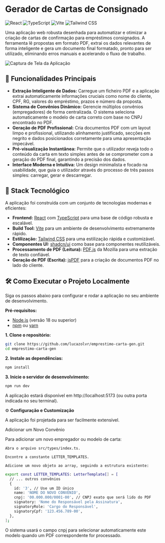 # Gerador de Cartas de Consignado

![React](https://img.shields.io/badge/React-20232A?style=for-the-badge&logo=react&logoColor=61DAFB) ![TypeScript](https://img.shields.io/badge/TypeScript-007ACC?style=for-the-badge&logo=typescript&logoColor=white) ![Vite](https://img.shields.io/badge/Vite-646CFF?style=for-the-badge&logo=vite&logoColor=white) ![Tailwind CSS](https://img.shields.io/badge/Tailwind_CSS-38B2AC?style=for-the-badge&logo=tailwind-css&logoColor=white)

Uma aplicação web robusta desenhada para automatizar e otimizar a criação de cartas de confirmação para empréstimos consignados. A ferramenta lê propostas em formato PDF, extrai os dados relevantes de forma inteligente e gera um documento final formatado, pronto para ser utilizado, eliminando erros manuais e acelerando o fluxo de trabalho.

![Captura de Tela da Aplicação](https://i.imgur.com/fg5oUf3.png)

## 🌟 Funcionalidades Principais

* **Extração Inteligente de Dados:** Carregue um ficheiro PDF e a aplicação extrai automaticamente informações cruciais como nome do cliente, CPF, RG, valores do empréstimo, prazos e número da proposta.
* **Sistema de Convênios Dinâmico:** Gerencie múltiplos convênios (empregadores) de forma centralizada. O sistema seleciona automaticamente o modelo de carta correto com base no CNPJ encontrado no PDF.
* **Geração de PDF Profissional:** Cria documentos PDF com um layout limpo e profissional, utilizando alinhamento justificado, secções em negrito e dados posicionados corretamente para uma apresentação impecável.
* **Pré-visualização Instantânea:** Permite que o utilizador reveja todo o conteúdo da carta em texto simples antes de se comprometer com a geração do PDF final, garantindo a precisão dos dados.
* **Interface Moderna e Intuitiva:** Um design minimalista e focado na usabilidade, que guia o utilizador através do processo de três passos simples: carregar, gerar e descarregar.

## 🚀 Stack Tecnológico

A aplicação foi construída com um conjunto de tecnologias modernas e eficientes:

* **Frontend:** [React](https://react.dev/) com [TypeScript](https://www.typescriptlang.org/) para uma base de código robusta e escalável.
* **Build Tool:** [Vite](https://vitejs.dev/) para um ambiente de desenvolvimento extremamente rápido.
* **Estilização:** [Tailwind CSS](https://tailwindcss.com/) para uma estilização rápida e customizável.
* **Componentes UI:** [shadcn/ui](https://ui.shadcn.com/) como base para componentes reutilizáveis.
* **Processamento de PDF (Leitura):** [PDF.js](https://mozilla.github.io/pdf.js/) da Mozilla para uma extração de texto confiável.
* **Geração de PDF (Escrita):** [jsPDF](https://github.com/parallax/jsPDF) para a criação de documentos PDF no lado do cliente.

## 🛠️ Como Executar o Projeto Localmente

Siga os passos abaixo para configurar e rodar a aplicação no seu ambiente de desenvolvimento.

**Pré-requisitos:**
* [Node.js](https://nodejs.org/) (versão 18 ou superior)
* [npm](https://www.npmjs.com/) ou [yarn](https://yarnpkg.com/)

**1. Clone o repositório:**
```bash
git clone https://github.com/lucazolvr/emprestimo-carta-gen.git
cd emprestimo-carta-gen
```
**2. Instale as dependências:**
```bash
npm install
```
**3. Inicie o servidor de desenvolvimento:**
```bash
npm run dev
```

A aplicação estará disponível em http://localhost:5173 (ou outra porta indicada no seu terminal).

⚙️ **Configuração e Customização**

A aplicação foi projetada para ser facilmente extensível.

Adicionar um Novo Convênio

Para adicionar um novo empregador ou modelo de carta:

    Abra o arquivo src/types/index.ts.

    Encontre a constante LETTER_TEMPLATES.

    Adicione um novo objeto ao array, seguindo a estrutura existente:
```bash
export const LETTER_TEMPLATES: LetterTemplate[] = [
  // ... outros convênios
  {
    id: '3', // Use um ID único
    name: 'NOME DO NOVO CONVÊNIO',
    cnpj: '00.000.000/0001-00', // CNPJ exato que será lido do PDF
    signatory: 'Nome do Responsável pela Assinatura',
    signatoryRole: 'Cargo do Responsável',
    signatoryCpf: '123.456.789-00',
  },
];
```
O sistema usará o campo cnpj para selecionar automaticamente este modelo quando um PDF correspondente for processado.
